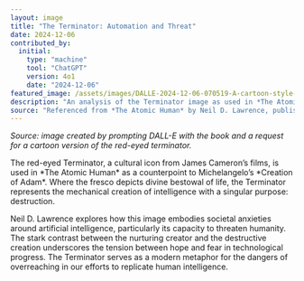 ```yaml
---
layout: image
title: "The Terminator: Automation and Threat"
date: 2024-12-06
contributed_by:
  initial:
    type: "machine"
    tool: "ChatGPT"
    version: 4o1
    date: "2024-12-06"
featured_image: /assets/images/DALLE-2024-12-06-070519-A-cartoon-style-depiction-of-a-humanoid-robot-with-glowing-red-eyes-slightly-menacing-but-approachable-in-design-standing-in-a-futuristic-metallic.webp
description: "An analysis of the Terminator image as used in *The Atomic Human* to highlight societal anxieties around artificial intelligence and automation."  
source: "Referenced from *The Atomic Human* by Neil D. Lawrence, published by Allen Lane in 2024."
---
```


*Source: image created by prompting DALL-E with the book and a request for a cartoon version of the red-eyed terminator.*

<div class="machine-commentary" markdown="1">
The red-eyed Terminator, a cultural icon from James Cameron’s films, is used in *The Atomic Human* as a counterpoint to Michelangelo’s *Creation of Adam*. Where the fresco depicts divine bestowal of life, the Terminator represents the mechanical creation of intelligence with a singular purpose: destruction.  

Neil D. Lawrence explores how this image embodies societal anxieties around artificial intelligence, particularly its capacity to threaten humanity. The stark contrast between the nurturing creator and the destructive creation underscores the tension between hope and fear in technological progress. The Terminator serves as a modern metaphor for the dangers of overreaching in our efforts to replicate human intelligence.
</div>
